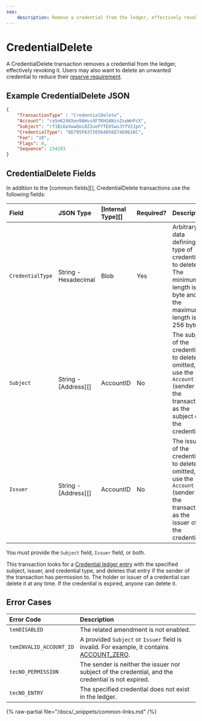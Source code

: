 ```yaml
---
seo:
    description: Remove a credential from the ledger, effectively revoking it.
---
```

# CredentialDelete

A CredentialDelete transaction removes a credential from the ledger, effectively revoking it. Users may also want to delete an unwanted credential to reduce their [reserve requirement](../../../../concepts/accounts/reserves.md).

## Example CredentialDelete JSON

```json
{
    "TransactionType" : "CredentialDelete",
    "Account": "ra5nK24KXen9AHvsdFTKHSANinZseWnPcX",
    "Subject": "rf1BiGeXwwQoi8Z2ueFYTEXSwuJYfV2Jpn",
    "CredentialType": "6D795F63726564656E7469616C",
    "Fee": "10",
    "Flags": 0,
    "Sequence": 234203
}
```


## CredentialDelete Fields

In addition to the [common fields][], CredentialDelete transactions use the following fields:

| Field            | JSON Type        | [Internal Type][] | Required? | Description |
|:-----------------|:-----------------|:------------------|:----------|:------------|
| `CredentialType` | String - Hexadecimal  | Blob | Yes | Arbitrary data defining the type of credential to delete. The minimum length is 1 byte and the maximum length is 256 bytes. |
| `Subject` | String - [Address][] | AccountID | No | The subject of the credential to delete. If omitted, use the `Account` (sender of the transaction) as the subject of the credential. |
| `Issuer` |  String - [Address][] | AccountID | No | The issuer of the credential to delete. If omitted, use the `Account` (sender of the transaction) as the issuer of the credential. |

You must provide the `Subject` field, `Issuer` field, or both.

This transaction looks for a [Credential ledger entry](../../ledger-data/ledger-entry-types/credential.md) with the specified subject, issuer, and credential type, and deletes that entry if the sender of the transaction has permission to. The holder or issuer of a credential can delete it at any time. If the credential is expired, anyone can delete it.


## Error Cases

| Error Code | Description |
|:-----------|:------------|
| `temDISABLED` | The related amendment is not enabled. |
| `temINVALID_ACCOUNT_ID` | A provided `Subject` or `Issuer` field is invalid. For example, it contains [ACCOUNT_ZERO](../../../../concepts/accounts/addresses.md#special-addresses). |
| `tecNO_PERMISSION` | The sender is neither the issuer nor subject of the credential, and the credential is not expired. |
| `tecNO_ENTRY` | The specified credential does not exist in the ledger. |


{% raw-partial file="/docs/_snippets/common-links.md" /%}
